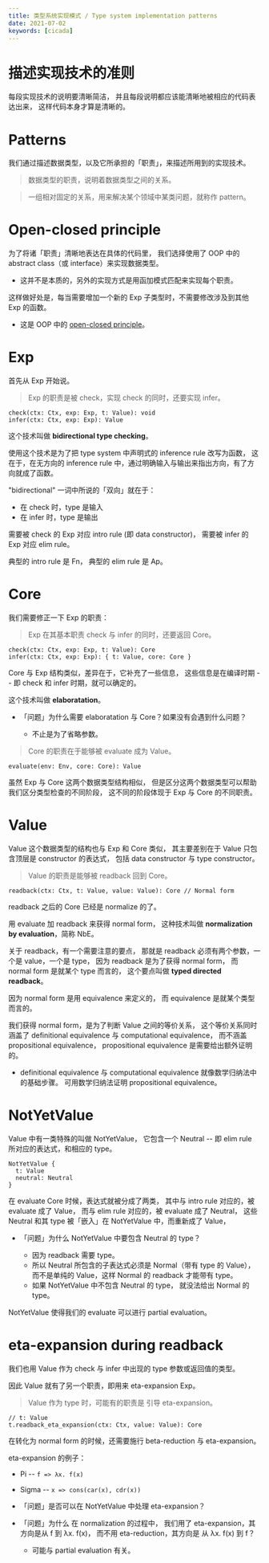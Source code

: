 ```yaml
---
title: 类型系统实现模式 / Type system implementation patterns
date: 2021-07-02
keywords: [cicada]
---
```


# 描述实现技术的准则

每段实现技术的说明要清晰简洁，
并且每段说明都应该能清晰地被相应的代码表达出来，
这样代码本身才算是清晰的。

# Patterns

我们通过描述数据类型，以及它所承担的「职责」，来描述所用到的实现技术。

> 数据类型的职责，说明着数据类型之间的关系。

> 一组相对固定的关系，用来解决某个领域中某类问题，就称作 pattern。

# Open-closed principle

为了将诸「职责」清晰地表达在具体的代码里，
我们选择使用了 OOP 中的 abstract class（或 interface）来实现数据类型。

- 这并不是本质的，另外的实现方式是用函加模式匹配来实现每个职责。

这样做好处是，每当需要增加一个新的 Exp 子类型时，不需要修改涉及到其他 Exp 的函数。

- 这是 OOP 中的 [open-closed principle]。

[open-closed principle]: https://en.wikipedia.org/wiki/Open-closed_principle

# Exp

首先从 Exp 开始说。

> Exp 的职责是被 check，实现 check 的同时，还要实现 infer。

```
check(ctx: Ctx, exp: Exp, t: Value): void
infer(ctx: Ctx, exp: Exp): Value
```

这个技术叫做 **bidirectional type checking**。

使用这个技术是为了把 type system 中声明式的 inference rule 改写为函数，
这在于，在无方向的 inference rule 中，通过明确输入与输出来指出方向，有了方向就成了函数。

"bidirectional" 一词中所说的「双向」就在于：
- 在 check 时，type 是输入
- 在 infer 时，type 是输出

需要被 check 的 Exp 对应 intro rule (即 data constructor)，
需要被 infer 的 Exp 对应 elim rule。

典型的 intro rule 是 Fn，
典型的 elim rule 是 Ap。

# Core

我们需要修正一下 Exp 的职责：

> Exp 在其基本职责 check 与 infer 的同时，还要返回 Core。

```
check(ctx: Ctx, exp: Exp, t: Value): Core
infer(ctx: Ctx, exp: Exp): { t: Value, core: Core }
```

Core 与 Exp 结构类似，差异在于，它补充了一些信息，
这些信息是在编译时期 -- 即 check 和 infer 时期，就可以确定的。

这个技术叫做 **elaboratation**。

- 「问题」为什么需要 elaboratation 与 Core？如果没有会遇到什么问题？

  - 不止是为了省略参数。

> Core 的职责在于能够被 evaluate 成为 Value。

```
evaluate(env: Env, core: Core): Value
```

虽然 Exp 与 Core 这两个数据类型结构相似，
但是区分这两个数据类型可以帮助我们区分类型检查的不同阶段，
这不同的阶段体现于 Exp 与 Core 的不同职责。

# Value

Value 这个数据类型的结构也与 Exp 和 Core 类似，
其主要差别在于 Value 只包含顶层是 constructor 的表达式，
包括 data constructor 与 type constructor。

> Value 的职责是能够被 readback 回到 Core。

```
readback(ctx: Ctx, t: Value, value: Value): Core // Normal form
```

readback 之后的 Core 已经是 normalize 的了。

用 evaluate 加 readback 来获得 normal form，
这种技术叫做 **normalization by evaluation**，简称 NbE。

关于 readback，有一个需要注意的要点，
那就是 readback 必须有两个参数，一个是 value，一个是 type，
因为 readback 是为了获得 normal form，
而 normal form 是就某个 type 而言的，
这个要点叫做 **typed directed readback**。

因为 normal form 是用 equivalence 来定义的，
而 equivalence 是就某个类型而言的。

我们获得 normal form，是为了判断 Value 之间的等价关系，
这个等价关系同时涵盖了 definitional equivalence 与 computational equivalence，
而不涵盖 propositional equivalence，
propositional equivalence 是需要给出额外证明的。

- definitional equivalence 与 computational equivalence 就像数学归纳法中的基础步骤。
  可用数学归纳法证明 propositional equivalence。

# NotYetValue

Value 中有一类特殊的叫做 NotYetValue，
它包含一个 Neutral -- 即 elim rule 所对应的表达式，和相应的 type。

```
NotYetValue {
  t: Value
  neutral: Neutral
}
```

在 evaluate Core 时候，表达式就被分成了两类，
其中与 intro rule 对应的，被 evaluate 成了 Value，
而与 elim rule 对应的，被 evaluate 成了 Neutral，
这些 Neutral 和其 type 被「嵌入」在 NotYetValue 中，而重新成了 Value，

- 「问题」为什么 NotYetValue 中要包含 Neutral 的 type？

  - 因为 readback 需要 type。
  - 所以 Neutral 所包含的子表达式必须是 Normal（带有 type 的 Value），
    而不是单纯的 Value，这样 Normal 的 readback 才能带有 type。
  - 如果 NotYetValue 中不包含 Neutral 的 type，
    就没法给出 Normal 的 type。

NotYetValue 使得我们的 evaluate 可以进行 partial evaluation。

# eta-expansion during readback

我们也用 Value 作为 check 与 infer 中出现的 type 参数或返回值的类型。

因此 Value 就有了另一个职责，即用来 eta-expansion Exp。

> Value 作为 type 时，可能有的职责是 引导 eta-expansion。

```
// t: Value
t.readback_eta_expansion(ctx: Ctx, value: Value): Core
```

在转化为 normal form 的时候，还需要施行 beta-reduction 与 eta-expansion。

eta-expansion 的例子：

- Pi -- `f => λx. f(x)`
- Sigma -- `x => cons(car(x), cdr(x))`

- 「问题」是否可以在 NotYetValue 中处理 eta-expansion？

- 「问题」为什么 在 normalization 的过程中，
  我们用了 eta-expansion，其方向是从 f 到 λx. f(x)，
  而不用 eta-reduction，其方向是 从 λx. f(x) 到 f？

  - 可能与 partial evaluation 有关。
